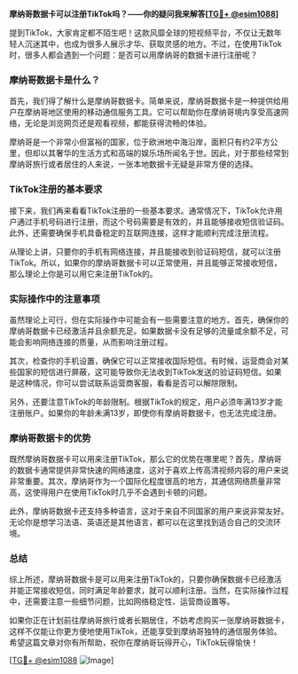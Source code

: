 **摩纳哥数据卡可以注册TikTok吗？——你的疑问我来解答[[TG💪+ @esim1088](https://t.me/s/esim1088)]**

提到TikTok，大家肯定都不陌生吧！这款风靡全球的短视频平台，不仅让无数年轻人沉迷其中，也成为很多人展示才华、获取灵感的地方。不过，在使用TikTok时，很多人都会遇到一个问题：是否可以用摩纳哥的数据卡进行注册呢？

### **摩纳哥数据卡是什么？**

首先，我们得了解什么是摩纳哥数据卡。简单来说，摩纳哥数据卡是一种提供给用户在摩纳哥地区使用的移动通信服务工具。它可以帮助你在摩纳哥境内享受高速网络，无论是浏览网页还是观看视频，都能获得流畅的体验。

摩纳哥是一个非常小但富裕的国家，位于欧洲地中海沿岸，面积只有约2平方公里，但却以其奢华的生活方式和高端的娱乐场所闻名于世。因此，对于那些经常到摩纳哥旅行或者居住的人来说，一张本地数据卡无疑是非常方便的选择。

### **TikTok注册的基本要求**

接下来，我们再来看看TikTok注册的一些基本要求。通常情况下，TikTok允许用户通过手机号码进行注册，而这个号码需要是有效的，并且能够接收短信验证码。此外，还需要确保手机具备稳定的互联网连接，这样才能顺利完成注册流程。

从理论上讲，只要你的手机有网络连接，并且能接收到验证码短信，就可以注册TikTok。所以，如果你的摩纳哥数据卡可以正常使用，并且能够正常接收短信，那么理论上你是可以用它来注册TikTok的。

### **实际操作中的注意事项**

虽然理论上可行，但在实际操作中可能会有一些需要注意的地方。首先，确保你的摩纳哥数据卡已经激活并且余额充足。如果数据卡没有足够的流量或余额不足，可能会影响网络连接的质量，从而影响注册过程。

其次，检查你的手机设置，确保它可以正常接收国际短信。有时候，运营商会对某些国家的短信进行屏蔽，这可能导致你无法收到TikTok发送的验证码短信。如果是这种情况，你可以尝试联系运营商客服，看看是否可以解除限制。

另外，还要注意TikTok的年龄限制。根据TikTok的规定，用户必须年满13岁才能注册账户。如果你的年龄未满13岁，即使你有摩纳哥数据卡，也无法完成注册。

### **摩纳哥数据卡的优势**

既然摩纳哥数据卡可以用来注册TikTok，那么它的优势在哪里呢？首先，摩纳哥的数据卡通常提供非常快速的网络速度，这对于喜欢上传高清视频内容的用户来说非常重要。其次，摩纳哥作为一个国际化程度很高的地方，其通信网络质量非常高，这使得用户在使用TikTok时几乎不会遇到卡顿的问题。

此外，摩纳哥数据卡还支持多种语言，这对于来自不同国家的用户来说非常友好。无论你是想学习法语、英语还是其他语言，都可以在这里找到适合自己的交流环境。

### **总结**

综上所述，摩纳哥数据卡是可以用来注册TikTok的，只要你确保数据卡已经激活并能正常接收短信，同时满足年龄要求，就可以顺利注册。当然，在实际操作过程中，还需要注意一些细节问题，比如网络稳定性、运营商设置等。

如果你正在计划前往摩纳哥旅行或者长期居住，不妨考虑购买一张摩纳哥数据卡，这样不仅能让你更方便地使用TikTok，还能享受到摩纳哥独特的通信服务体验。希望这篇文章对你有所帮助，祝你在摩纳哥玩得开心，TikTok玩得愉快！

[[TG💪+ @esim1088](https://t.me/s/esim1088) ![Image](https://i.postimg.cc/4NQfJmqS/Snipaste-2025-05-13-00-14-12.png)]